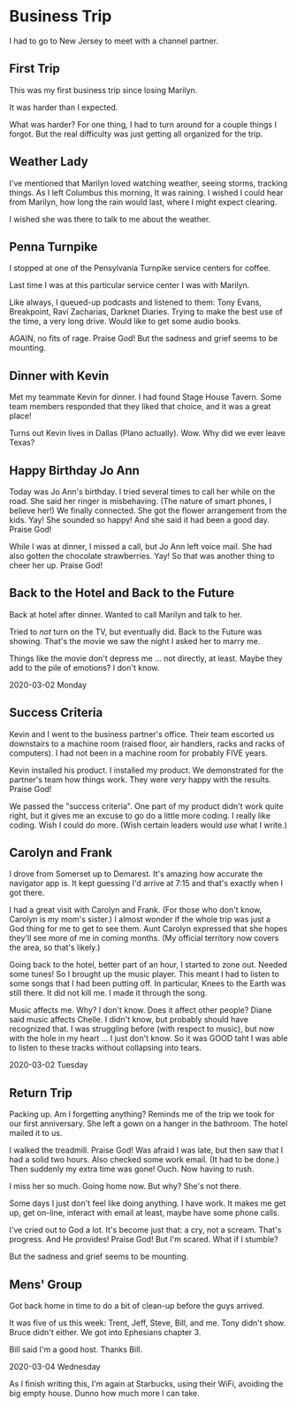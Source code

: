 # Business Trip

I had to go to New Jersey to meet with a channel partner.

## First Trip

This was my first business trip since losing Marilyn.

It was harder than I expected.

What was harder?
For one thing, I had to turn around for a couple things I forgot.
But the real difficulty was just getting all organized for the trip.

## Weather Lady

I've mentioned that Marilyn loved watching weather,
seeing storms, tracking things. As I left Columbus this morning,
It was raining. I wished I could hear from Marilyn,
how long the rain would last, where I might expect clearing.

I wished she was there to talk to me about the weather.

## Penna Turnpike

I stopped at one of the Pensylvania Turnpike service centers for coffee.

Last time I was at this particular service center I was with Marilyn.

Like always, I queued-up podcasts and listened to them:
Tony Evans, Breakpoint, Ravi Zacharias, Darknet Diaries.
Trying to make the best use of the time, a very long drive.
Would like to get some audio books.

AGAIN, no fits of rage. Praise God!
But the sadness and grief seems to be mounting.

## Dinner with Kevin

Met my teammate Kevin for dinner.
I had found Stage House Tavern. Some team members responded
that they liked that choice, and it was a great place!

Turns out Kevin lives in Dallas (Plano actually). Wow.
Why did we ever leave Texas?

## Happy Birthday Jo Ann

Today was Jo Ann's birthday.
I tried several times to call her while on the road.
She said her ringer is misbehaving. (The nature of smart phones,
I believe her!) We finally connected. She got the flower arrangement
from the kids. Yay! She sounded so happy! And she said it had been
a good day. Praise God!

While I was at dinner, I missed a call, but Jo Ann left voice mail.
She had also gotten the chocolate strawberries. Yay! So that was
another thing to cheer her up. Praise God!

## Back to the Hotel and Back to the Future

Back at hotel after dinner. Wanted to call Marilyn and talk to her.

Tried to *not* turn on the TV, but eventually did.
Back to the Future was showing. That's the movie we saw
the night I asked her to marry me.

Things like the movie don't depress me ... not directly, at least.
Maybe they add to the pile of emotions? I don't know.

2020-03-02 Monday

## Success Criteria

Kevin and I went to the business partner's office.
Their team escorted us downstairs to a machine room
(raised floor, air handlers, racks and racks of computers).
I had not been in a machine room for probably FIVE years.

Kevin installed his product. I installed my product.
We demonstrated for the partner's team how things work.
They were *very* happy with the results. Praise God!

We passed the "success criteria".
One part of my product didn't work quite right, but it gives me
an excuse to go do a little more coding. I really like coding.
Wish I could do more. (Wish certain leaders would *use* what I write.)

## Carolyn and Frank

I drove from Somerset up to Demarest.
It's amazing how accurate the navigator app is.
It kept guessing I'd arrive at 7:15 and that's exactly
when I got there.

I had a great visit with Carolyn and Frank.
(For those who don't know, Carolyn is my mom's sister.)
I almost wonder if the whole trip was just a God thing
for me to get to see them. Aunt Carolyn expressed that she hopes
they'll see more of me in coming months. (My official territory
now covers the area, so that's likely.)

Going back to the hotel, better part of an hour,
I started to zone out. Needed some tunes! So I brought up
the music player. This meant I had to listen to some songs that I
had been putting off. In particular, Knees to the Earth was still there.
It did not kill me. I made it through the song.

Music affects me. Why? I don't know. Does it affect other people?
Diane said music affects Chelle. I didn't know, but probably should
have recognized that. I was struggling before (with respect to music),
but now with the hole in my heart ... I just don't know. So it was GOOD
taht I was able to listen to these tracks without collapsing into tears.

2020-03-02 Tuesday

## Return Trip

Packing up.
Am I forgetting anything?
Reminds me of the trip we took for our first anniversary.
She left a gown on a hanger in the bathroom. The hotel mailed it to us.

I walked the treadmill. Praise God! Was afraid I was late, but then saw
that I had a solid two hours. Also checked some work email. (It had to
be done.) Then suddenly my extra time was gone! Ouch. Now having to rush.

I miss her so much.
Going home now. But why? She's not there.

Some days I just don't feel like doing anything. I have work.
It makes me get up, get on-line, interact with email at least,
maybe have some phone calls.

I've cried out to God a lot.
It's become just that: a cry, not a scream. That's progress.
And He provides! Praise God! But I'm scared. What if I stumble?

But the sadness and grief seems to be mounting.

## Mens' Group

Got back home in time to do a bit of clean-up before the guys arrived.

It was five of us this week: Trent, Jeff, Steve, Bill, and me.
Tony didn't show. Bruce didn't either. We got into Ephesians chapter 3.

Bill said I'm a good host. Thanks Bill.

2020-03-04 Wednesday

As I finish writing this,
I'm again at Starbucks, using their WiFi,
avoiding the big empty house. Dunno how much more I can take.


